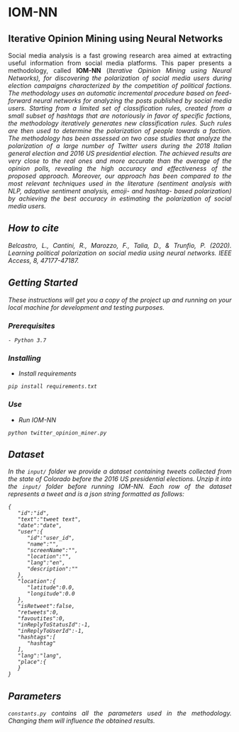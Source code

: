 # IOM-NN
## Iterative Opinion Mining using Neural Networks
<div style="text-align: justify">
Social media analysis is a fast growing research area aimed at extracting useful information from social media platforms. This paper presents a methodology, called <b>IOM-NN</b> (<i>Iterative Opinion Mining using Neural Networks<i/>), for discovering the polarization of social media users during election campaigns characterized by the competition of political factions. The methodology uses an automatic incremental procedure based on feed-forward neural networks for analyzing the posts published by social media users. Starting from a limited set of classification rules, created from a small subset of hashtags that are notoriously in favor of specific factions, the methodology iteratively generates new classification rules. Such rules are then used to determine the polarization of people towards a faction. The methodology has been assessed on two case studies that analyze the polarization of a large number of Twitter users during the 2018 Italian general election and 2016 US presidential election. The achieved results are very close to the real ones and more accurate than the average of the opinion polls, revealing the high accuracy and effectiveness of the proposed approach. Moreover, our approach has been compared to the most relevant techniques used in the literature (sentiment analysis with NLP, adaptive sentiment analysis, emoji- and hashtag- based polarization)
by achieving the best accuracy in estimating the polarization of social media users.

## How to cite
Belcastro, L., Cantini, R., Marozzo, F., Talia, D., & Trunfio, P. (2020). Learning political polarization on social media using neural networks. IEEE Access, 8, 47177-47187.

## Getting Started

These instructions will get you a copy of the project up and running on your local machine for development and 
testing purposes.

### Prerequisites

```
- Python 3.7
```

### Installing
- Install requirements
```
pip install requirements.txt 
```
### Use
- Run IOM-NN
```
python twitter_opinion_miner.py
```

## Dataset

In the `input/` folder we provide a dataset containing tweets collected from the state of Colorado before the 2016 US presidential elections.
Unzip it into the `input/` folder before running IOM-NN. Each row of the dataset represents a tweet and is a json string formatted as follows:
```
{
   "id":"id",
   "text":"tweet text",
   "date":"date",
   "user":{
      "id":"user_id",
      "name":"",
      "screenName":"",
      "location":"",
      "lang":"en",
      "description":""
   },
   "location":{
      "latitude":0.0,
      "longitude":0.0
   },
   "isRetweet":false,
   "retweets":0,
   "favoutites":0,
   "inReplyToStatusId":-1,
   "inReplyToUserId":-1,
   "hashtags":[
      "hashtag"
   ],
   "lang":"lang",
   "place":{      
   }
}
```

## Parameters
`constants.py` contains all the parameters used in the methodology. Changing them will influence the obtained results.

</div>
